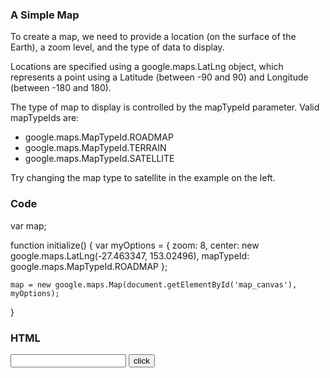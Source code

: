### A Simple Map
To create a map, we need to provide a location (on the surface of the Earth), a zoom level, and the type of data to display.

Locations are specified using a google.maps.LatLng object, which represents a point using a Latitude (between -90 and 90) and Longitude (between -180 and 180).

The type of map to display is controlled by the mapTypeId parameter. Valid mapTypeIds are:

- google.maps.MapTypeId.ROADMAP
- google.maps.MapTypeId.TERRAIN
- google.maps.MapTypeId.SATELLITE

Try changing the map type to satellite in the example on the left.

### Code
var map;

function initialize() {
    var myOptions = {
      zoom: 8,
      center: new google.maps.LatLng(-27.463347, 153.02496),
      mapTypeId: google.maps.MapTypeId.ROADMAP
    };

    map = new google.maps.Map(document.getElementById('map_canvas'), myOptions);
}

### HTML
<input type="text" id="name"/>
<input type="button" id="click" value="click"/>

<div id="map_canvas" style="height: 90%;"></div>
